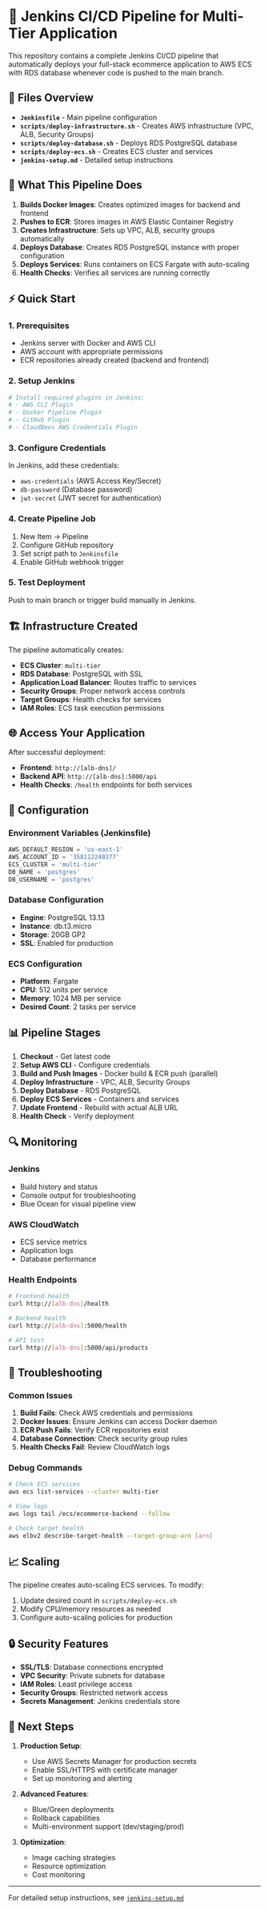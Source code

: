 # 🚀 Jenkins CI/CD Pipeline for Multi-Tier Application

This repository contains a complete Jenkins CI/CD pipeline that automatically deploys your full-stack ecommerce application to AWS ECS with RDS database whenever code is pushed to the main branch.

## 📁 Files Overview

- **`Jenkinsfile`** - Main pipeline configuration
- **`scripts/deploy-infrastructure.sh`** - Creates AWS infrastructure (VPC, ALB, Security Groups)
- **`scripts/deploy-database.sh`** - Deploys RDS PostgreSQL database
- **`scripts/deploy-ecs.sh`** - Creates ECS cluster and services
- **`jenkins-setup.md`** - Detailed setup instructions

## 🎯 What This Pipeline Does

1. **Builds Docker Images**: Creates optimized images for backend and frontend
2. **Pushes to ECR**: Stores images in AWS Elastic Container Registry
3. **Creates Infrastructure**: Sets up VPC, ALB, security groups automatically
4. **Deploys Database**: Creates RDS PostgreSQL instance with proper configuration
5. **Deploys Services**: Runs containers on ECS Fargate with auto-scaling
6. **Health Checks**: Verifies all services are running correctly

## ⚡ Quick Start

### 1. Prerequisites
- Jenkins server with Docker and AWS CLI
- AWS account with appropriate permissions
- ECR repositories already created (backend and frontend)

### 2. Setup Jenkins
```bash
# Install required plugins in Jenkins:
# - AWS CLI Plugin
# - Docker Pipeline Plugin  
# - GitHub Plugin
# - CloudBees AWS Credentials Plugin
```

### 3. Configure Credentials
In Jenkins, add these credentials:
- `aws-credentials` (AWS Access Key/Secret)
- `db-password` (Database password)
- `jwt-secret` (JWT secret for authentication)

### 4. Create Pipeline Job
1. New Item → Pipeline
2. Configure GitHub repository
3. Set script path to `Jenkinsfile`
4. Enable GitHub webhook trigger

### 5. Test Deployment
Push to main branch or trigger build manually in Jenkins.

## 🏗️ Infrastructure Created

The pipeline automatically creates:

- **ECS Cluster**: `multi-tier`
- **RDS Database**: PostgreSQL with SSL
- **Application Load Balancer**: Routes traffic to services
- **Security Groups**: Proper network access controls
- **Target Groups**: Health checks for services
- **IAM Roles**: ECS task execution permissions

## 🌐 Access Your Application

After successful deployment:

- **Frontend**: `http://[alb-dns]/`
- **Backend API**: `http://[alb-dns]:5000/api`
- **Health Checks**: `/health` endpoints for both services

## 🔧 Configuration

### Environment Variables (Jenkinsfile)
```groovy
AWS_DEFAULT_REGION = 'us-east-1'
AWS_ACCOUNT_ID = '358112240377'
ECS_CLUSTER = 'multi-tier'
DB_NAME = 'postgres'
DB_USERNAME = 'postgres'
```

### Database Configuration
- **Engine**: PostgreSQL 13.13
- **Instance**: db.t3.micro
- **Storage**: 20GB GP2
- **SSL**: Enabled for production

### ECS Configuration
- **Platform**: Fargate
- **CPU**: 512 units per service
- **Memory**: 1024 MB per service
- **Desired Count**: 2 tasks per service

## 📊 Pipeline Stages

1. **Checkout** - Get latest code
2. **Setup AWS CLI** - Configure credentials
3. **Build and Push Images** - Docker build & ECR push (parallel)
4. **Deploy Infrastructure** - VPC, ALB, Security Groups
5. **Deploy Database** - RDS PostgreSQL
6. **Deploy ECS Services** - Containers and services
7. **Update Frontend** - Rebuild with actual ALB URL
8. **Health Check** - Verify deployment

## 🔍 Monitoring

### Jenkins
- Build history and status
- Console output for troubleshooting
- Blue Ocean for visual pipeline view

### AWS CloudWatch
- ECS service metrics
- Application logs
- Database performance

### Health Endpoints
```bash
# Frontend health
curl http://[alb-dns]/health

# Backend health  
curl http://[alb-dns]:5000/health

# API test
curl http://[alb-dns]:5000/api/products
```

## 🚨 Troubleshooting

### Common Issues

1. **Build Fails**: Check AWS credentials and permissions
2. **Docker Issues**: Ensure Jenkins can access Docker daemon
3. **ECR Push Fails**: Verify ECR repositories exist
4. **Database Connection**: Check security group rules
5. **Health Checks Fail**: Review CloudWatch logs

### Debug Commands
```bash
# Check ECS services
aws ecs list-services --cluster multi-tier

# View logs
aws logs tail /ecs/ecommerce-backend --follow

# Check target health
aws elbv2 describe-target-health --target-group-arn [arn]
```

## 📈 Scaling

The pipeline creates auto-scaling ECS services. To modify:

1. Update desired count in `scripts/deploy-ecs.sh`
2. Modify CPU/memory resources as needed
3. Configure auto-scaling policies for production

## 🔒 Security Features

- **SSL/TLS**: Database connections encrypted
- **VPC Security**: Private subnets for database
- **IAM Roles**: Least privilege access
- **Security Groups**: Restricted network access
- **Secrets Management**: Jenkins credentials store

## 📝 Next Steps

1. **Production Setup**: 
   - Use AWS Secrets Manager for production secrets
   - Enable SSL/HTTPS with certificate manager
   - Set up monitoring and alerting

2. **Advanced Features**:
   - Blue/Green deployments
   - Rollback capabilities
   - Multi-environment support (dev/staging/prod)

3. **Optimization**:
   - Image caching strategies
   - Resource optimization
   - Cost monitoring

---

For detailed setup instructions, see [`jenkins-setup.md`](jenkins-setup.md) 
